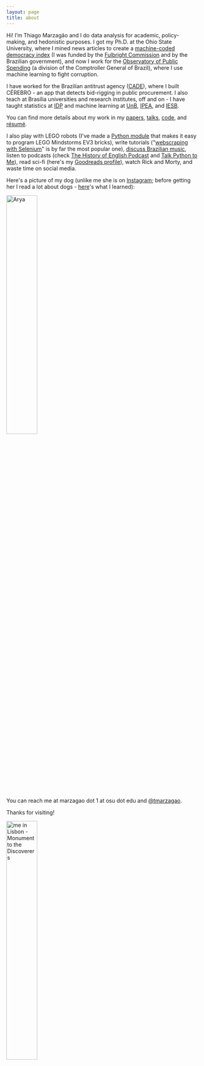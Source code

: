 ```yaml
---
layout: page
title: about
---
```


Hi! I’m Thiago Marzagão and I do data analysis for academic, policy-making, and hedonistic purposes. I got my Ph.D. at the Ohio State University, where I mined news articles to create a [machine-coded democracy index](http://bibliotecadigital.fgv.br/ojs/index.php/bre/article/view/58160) (I was funded by the [Fulbright Commission](https://fulbright.org.br/) and by the Brazilian government), and now I work for the [Observatory of Public Spending](http://www.cgu.gov.br/assuntos/informacoes-estrategicas/observatorio-da-despesa-publica) (a division of the Comptroller General of Brazil), where I use machine learning to fight corruption.

I have worked for the Brazilian antitrust agency ([CADE](http://cade.gov.br/)), where I built CÉREBRO - an app that detects bid-rigging in public procurement. I also teach at Brasília universities and research institutes, off and on - I have taught statistics at [IDP](/teaching/estatistica/) and machine learning at [UnB](/teaching/mineracao/), [IPEA](http://thiagomarzagao.com/teaching/ipea/), and [IESB](http://thiagomarzagao.com/teaching/iesb1/).

You can find more details about my work in my [papers](http://thiagomarzagao.com/publications/), [talks](http://thiagomarzagao.com/talks%20&%20slides/), [code](http://thiagomarzagao.com/code/), and [résumé](https://s3.amazonaws.com/thiagomarzagao/resume_ThiagoMarzagao.pdf).

I also play with LEGO robots (I've made a [Python module](https://github.com/thiagomarzagao/ev3py) that makes it easy to program LEGO Mindstorms EV3 bricks), write tutorials ("[webscraping with Selenium](http://thiagomarzagao.com/2013/11/12/webscraping-with-selenium-part-1/)" is by far the most popular one), [discuss Brazilian music](http://thiagomarzagao.com/2015/12/24/text-analyzing-brazilian-music/), listen to podcasts (check [The History of English Podcast](http://historyofenglishpodcast.com/) and [Talk Python to Me](https://talkpython.fm/)), read sci-fi (here's my [Goodreads profile](https://www.goodreads.com/user/show/45921922-thiago-marzag-o)), watch Rick and Morty, and waste time on social media.

Here's a picture of my dog (unlike me she is on [Instagram](https://www.instagram.com/aryavonkempten/); before getting her I read a lot about dogs - [here](https://twitter.com/tmarzagao/status/1014685028155052032)'s what I learned):

<img src="https://i.imgur.com/ne3Cb1s.jpg" title="Arya" height="40%" width="40%" />

You can reach me at marzagao dot 1 at osu dot edu and [@tmarzagao](https://twitter.com/tmarzagao).

Thanks for visiting!

<img src="http://i.imgur.com/7L0c53hl.jpg" title="me in Lisbon - Monument to the Discoverers" height="40%" width="40%" />